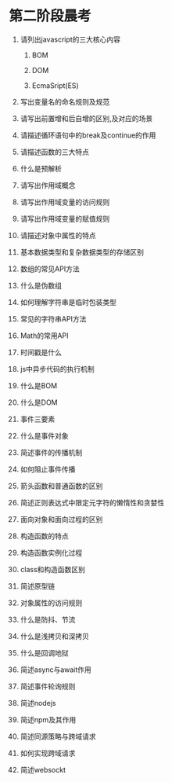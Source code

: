 # 第二阶段晨考

1. 请列出javascript的三大核心内容

   1. BOM

   2. DOM

   3. EcmaSript(ES)

2. 写出变量名的命名规则及规范

3. 请写出前置增和后自增的区别,及对应的场景

4. 请描述循环语句中的break及continue的作用

5. 请描述函数的三大特点

6. 什么是预解析

7. 请写出作用域概念

8. 请写出作用域变量的访问规则

9. 请写出作用域变量的赋值规则

10. 请描述对象中属性的特点

11. 基本数据类型和复杂数据类型的存储区别

12. 数组的常见API方法

13. 什么是伪数组

14. 如何理解字符串是临时包装类型

15. 常见的字符串API方法

16. Math的常用API

17. 时间戳是什么

18. js中异步代码的执行机制

19. 什么是BOM

20. 什么是DOM

21. 事件三要素

22. 什么是事件对象

23. 简述事件的传播机制

24. 如何阻止事件传播

25. 箭头函数和普通函数的区别

26. 简述正则表达式中限定元字符的懒惰性和贪婪性

27. 面向对象和面向过程的区别

28. 构造函数的特点

29. 构造函数实例化过程

30. class和构造函数区别

31. 简述原型链

32. 对象属性的访问规则

33. 什么是防抖、节流

34. 什么是浅拷贝和深拷贝

35. 什么是回调地狱

36. 简述async与await作用

37. 简述事件轮询规则

38. 简述nodejs

39. 简述npm及其作用

40. 简述同源策略与跨域请求

41. 如何实现跨域请求

42. 简述websockt

      